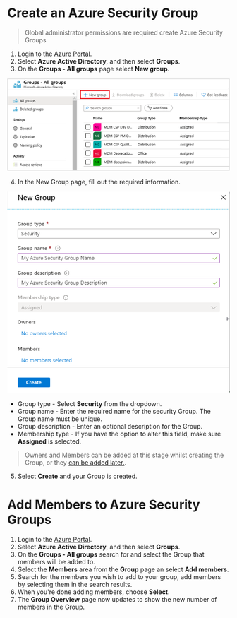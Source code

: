 # Create an Azure Security Group

> Global administrator permissions are required create Azure Security Groups

1. Login to the [Azure Portal](https://portal.azure.com/).
2. Select **Azure Active Directory**, and then select **Groups**.
3. On the **Groups - All groups** page select **New group.**

![Groups page](images/group-full-screen.png "Groups page")

4. In the New Group page, fill out the required information.

![New Group page](images/new-group.png "New Group page")

- Group type - Select **Security** from the dropdown.
- Group name - Enter the required name for the security Group. The Group name must be unique.
- Group description - Enter an optional description for the Group.
- Membership type - If you have the option to alter this field, make sure **Assigned** is selected.

> Owners and Members can be added at this stage whilst creating the Group, or they [can be added later.](#assign-users-to-azure-security-groups).

5. Select **Create** and your Group is created.

# Add Members to Azure Security Groups

1. Login to the [Azure Portal](https://portal.azure.com/).
2. Select **Azure Active Directory**, and then select **Groups**.
3. On the **Groups - All groups** search for and select the Group that members will be added to.
4. Select the **Members** area from the **Group** page an select **Add members**.
5. Search for the members you wish to add to your group, add members by selecting them in the search results.
6. When you're done adding members, choose **Select**.
7. The **Group Overview** page now updates to show the new number of members in the Group.
